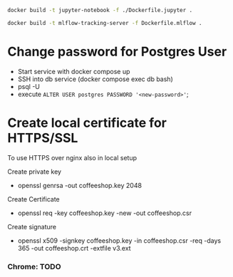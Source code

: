 ```bash
docker build -t jupyter-notebook -f ./Dockerfile.jupyter .

docker build -t mlflow-tracking-server -f Dockerfile.mlflow . 
```

# Change password for Postgres User

+ Start service with docker compose up
+ SSH into db service (docker compose exec db bash)
+ psql -U <Username>
+ execute `ALTER USER postgres PASSWORD '<new-password>'`;


# Create local certificate for HTTPS/SSL
To use HTTPS over nginx also in local setup

Create private key
+ openssl genrsa -out coffeeshop.key 2048 

Create Certificate
+ openssl req -key coffeeshop.key -new -out coffeeshop.csr

Create signature
+ openssl x509 -signkey coffeeshop.key -in coffeeshop.csr -req -days 365 -out coffeeshop.crt -extfile v3.ext


### Chrome: TODO




